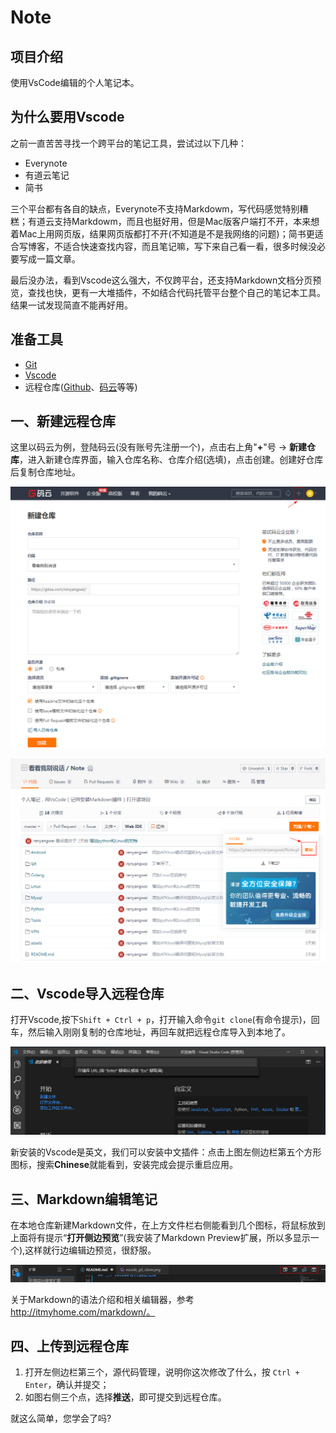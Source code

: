 # Note

## 项目介绍

使用VsCode编辑的个人笔记本。

## 为什么要用Vscode

之前一直苦苦寻找一个跨平台的笔记工具，尝试过以下几种：

- Everynote
- 有道云笔记
- 简书

三个平台都有各自的缺点，Everynote不支持Markdowm，写代码感觉特别糟糕；有道云支持Markdowm，而且也挺好用，但是Mac版客户端打不开，本来想着Mac上用网页版，结果网页版都打不开(不知道是不是我网络的问题)；简书更适合写博客，不适合快速查找内容，而且笔记嘛，写下来自己看一看，很多时候没必要写成一篇文章。

最后没办法，看到Vscode这么强大，不仅跨平台，还支持Markdown文档分页预览，查找也快，更有一大堆插件，不如结合代码托管平台整个自己的笔记本工具。结果一试发现简直不能再好用。

## 准备工具

- [Git](https://git-scm.com/downloads)
- [Vscode](https://code.visualstudio.com/download)
- 远程仓库([Github](https://github.com/)、[码云](https://gitee.com/)等等)

## 一、新建远程仓库

这里以码云为例，登陆码云(没有账号先注册一个)，点击右上角"**+**"号 -> **新建仓库**，进入新建仓库界面，输入仓库名称、仓库介绍(选填)，点击创建。创建好仓库后复制仓库地址。

![](assets/gitee_create.png)

![](assets/gitee_copy_url.png)

## 二、Vscode导入远程仓库

打开Vscode,按下`Shift + Ctrl + p`，打开输入命令`git clone`(有命令提示)，回车，然后输入刚刚复制的仓库地址，再回车就把远程仓库导入到本地了。

![](assets/vscode_git_clone.png)

新安装的Vscode是英文，我们可以安装中文插件：点击上图左侧边栏第五个方形图标，搜索**Chinese**就能看到，安装完成会提示重启应用。

## 三、Markdown编辑笔记

在本地仓库新建Markdown文件，在上方文件栏右侧能看到几个图标，将鼠标放到上面将有提示“**打开侧边预览**”(我安装了Markdown Preview扩展，所以多显示一个),这样就行边编辑边预览，很舒服。

![](assets/vscode_markdown.png)

关于Markdown的语法介绍和相关编辑器，参考 http://itmyhome.com/markdown/。

## 四、上传到远程仓库

1. 打开左侧边栏第三个，源代码管理，说明你这次修改了什么，按 `Ctrl + Enter`，确认并提交；
2. 如图右侧三个点，选择**推送**，即可提交到远程仓库。

就这么简单，您学会了吗?